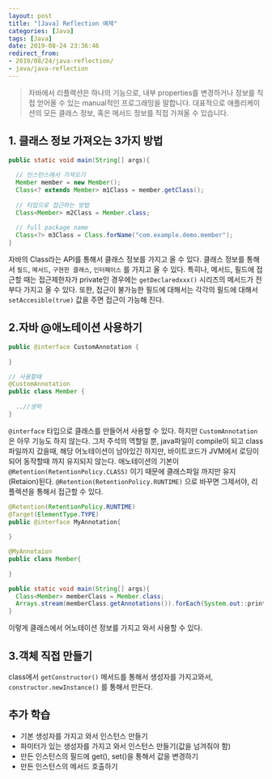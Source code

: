 ```yaml
---
layout: post
title: "[Java] Reflection 예제"
categories: [Java]
tags: [Java]
date: 2019-08-24 23:36:46
redirect_from: 
- 2019/08/24/java-reflection/
- java/java-reflection
---
```

> 자바에서 리플랙션은 하나의 기능으로, 내부 properties를 변경하거나 정보를 직접 얻어올 수 있는 manual적인 프로그래밍을 말합니다. 대표적으로 애플리케이션의 모든 클래스 정보, 혹은 메서드 정보를 직접 가져올 수 있습니다.


## 1. 클래스 정보 가져오는 3가지 방법

```java
public static void main(String[] args){
  
  // 인스턴스에서 가져오기
  Member member = new Member();
  Class<? extends Member> m1Class = member.getClass();
  
  // 타입으로 접근하는 방법
  Class<Member> m2Class = Member.class;
  
  // full package name 
  Class<?> m3Class = Class.forName("com.example.demo.member");
}
```

자바의 Class라는 API를 통해서 클래스 정보를 가지고 올 수 있다. 클래스 정보를 통해서 `필드`, `메서드`, `구현한 클래스`, `인터페이스` 를 가지고 올 수 있다. 특히나, 메서드, 필드에 접근할 때는 접근제한자가 private인 경우에는 `getDeclaredxxx()` 시리즈의 메서드가 전부다 가지고 올 수 있다. 또한, 접근이 불가능한 필드에 대해서는 각각의 필드에 대해서 `setAccesible(true)` 값을 주면 접근이 가능해 진다. 



## 2.자바 @애노테이션 사용하기

```java
public @interface CustomAnnotation {
  
}

// 사용할때
@CustomAnnotation 
public class Member {
  
  ..//생략
}
```

`@interface` 타입으로 클래스를 만들어서 사용할 수 있다. 하지만 `CustomAnnotation` 은 아무 기능도 하지 않는다. 그저 주석의 역할일 뿐, java파일이 compile이 되고 class파일까지 갔을때, 해당 어노테이션이 남아있긴 하지만, 바이트코드가 JVM에서 로딩이 되어 동작할때 까지 유지되지 않는다. 애노테이션의 기본이 `@Retention(RetentionPolicy.CLASS)` 이기 때문에 클래스파일 까지만 유지(Retaion)된다. `@Retention(RetentionPolicy.RUNTIME)` 으로 바꾸면 그제서야, 리플렉션을 통해서 접근할 수 있다. 

```java
@Retention(RetentionPolicy.RUNTIME)
@Target(ElementType.TYPE)
public @interface MyAnnotation{
 	 
}

@MyAnnotaion
public class Member{
  
}
```



```java
public static void main(String[] args){
  Class<Member> memberClass = Member.class;
  Arrays.stream(memberClass.getAnnotations()).forEach(System.out::println);
}
```

이렇게 클래스에서 어노테이션 정보를 가지고 와서 사용할 수 있다. 


## 3.객체 직접 만들기
class에서 `getConstructor()` 메서드를 통해서 생성자를 가지고와서, `constructor.newInstance()` 를 통해서 만든다. 


## 추가 학습
- 기본 생성자를 가지고 와서 인스턴스 만들기
- 파미터가 있는 생성자를 가지고 와서 인스턴스 만들기(값을 넘겨줘야 함)
- 만든 인스턴스의 필드에 get(), set()을 통해서 값을 변경하기
- 만든 인스턴스의 메서드 호출하기




